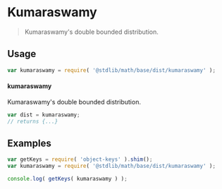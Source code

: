 # Kumaraswamy

> Kumaraswamy's double bounded distribution.


<section class="usage">

## Usage

``` javascript
var kumaraswamy = require( '@stdlib/math/base/dist/kumaraswamy' );
```

#### kumaraswamy

Kumaraswamy's double bounded distribution.

``` javascript
var dist = kumaraswamy;
// returns {...}
```

</section>

<!-- /.usage -->


<section class="examples">

## Examples

<!-- TODO: better examples -->

``` javascript
var getKeys = require( 'object-keys' ).shim();
var kumaraswamy = require( '@stdlib/math/base/dist/kumaraswamy' );

console.log( getKeys( kumaraswamy ) );
```

</section>

<!-- /.examples -->


<section class="links">

</section>

<!-- /.links -->
